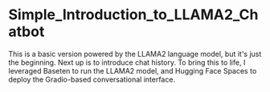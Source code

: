 # Simple_Introduction_to_LLAMA2_Chatbot
This is a basic version powered by the LLAMA2 language model, but it's just the beginning. Next up is to introduce chat history. To bring this to life, I leveraged Baseten to run the LLAMA2 model, and Hugging Face Spaces to deploy the Gradio-based conversational interface.
